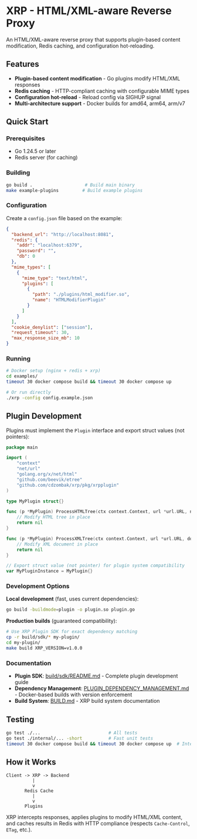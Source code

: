 # XRP - HTML/XML-aware Reverse Proxy

An HTML/XML-aware reverse proxy that supports plugin-based content modification, Redis caching, and configuration hot-reloading.

## Features

- **Plugin-based content modification** - Go plugins modify HTML/XML responses
- **Redis caching** - HTTP-compliant caching with configurable MIME types  
- **Configuration hot-reload** - Reload config via SIGHUP signal
- **Multi-architecture support** - Docker builds for amd64, arm64, arm/v7

## Quick Start

### Prerequisites

- Go 1.24.5 or later
- Redis server (for caching)

### Building

```bash
go build .                    # Build main binary
make example-plugins         # Build example plugins
```

### Configuration

Create a `config.json` file based on the example:

```json
{
  "backend_url": "http://localhost:8081",
  "redis": {
    "addr": "localhost:6379",
    "password": "",
    "db": 0
  },
  "mime_types": [
    {
      "mime_type": "text/html",
      "plugins": [
        {
          "path": "./plugins/html_modifier.so",
          "name": "HTMLModifierPlugin"
        }
      ]
    }
  ],
  "cookie_denylist": ["session"],
  "request_timeout": 30,
  "max_response_size_mb": 10
}
```

### Running

```bash
# Docker setup (nginx + redis + xrp)
cd examples/
timeout 30 docker compose build && timeout 30 docker compose up

# Or run directly  
./xrp -config config.example.json
```

## Plugin Development

Plugins must implement the `Plugin` interface and export struct values (not pointers):

```go
package main

import (
    "context"
    "net/url"
    "golang.org/x/net/html"
    "github.com/beevik/etree"
    "github.com/cdzombak/xrp/pkg/xrpplugin"
)

type MyPlugin struct{}

func (p *MyPlugin) ProcessHTMLTree(ctx context.Context, url *url.URL, node *html.Node) error {
    // Modify HTML tree in place
    return nil
}

func (p *MyPlugin) ProcessXMLTree(ctx context.Context, url *url.URL, doc *etree.Document) error {
    // Modify XML document in place  
    return nil
}

// Export struct value (not pointer) for plugin system compatibility
var MyPluginInstance = MyPlugin{}
```

### Development Options

**Local development** (fast, uses current dependencies):
```bash
go build -buildmode=plugin -o plugin.so plugin.go
```

**Production builds** (guaranteed compatibility):
```bash
# Use XRP Plugin SDK for exact dependency matching
cp -r build/sdk/* my-plugin/
cd my-plugin/
make build XRP_VERSION=v1.0.0
```

### Documentation

- **Plugin SDK**: [build/sdk/README.md](build/sdk/README.md) - Complete plugin development guide
- **Dependency Management**: [PLUGIN_DEPENDENCY_MANAGEMENT.md](doc/PLUGIN_DEPENDENCY_MANAGEMENT.md) - Docker-based builds with version enforcement
- **Build System**: [BUILD.md](doc/BUILD.md) - XRP build system documentation

## Testing

```bash
go test ./...                          # All tests
go test ./internal/... -short          # Fast unit tests  
timeout 30 docker compose build && timeout 30 docker compose up  # Integration test
```

## How it Works

```
Client -> XRP -> Backend
          |
          v
       Redis Cache
          |
          v  
       Plugins
```

XRP intercepts responses, applies plugins to modify HTML/XML content, and caches results in Redis with HTTP compliance (respects `Cache-Control`, `ETag`, etc.).
